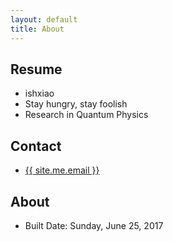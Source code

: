 ```yaml
---
layout: default
title: About
---
```

## Resume

* ishxiao
* Stay hungry, stay foolish
* Research in Quantum Physics

## Contact

- <a href="mailto:{{ site.me.email }}" title="Email"><span class="glyphicon glyphicon-envelope"></span> {{ site.me.email }}</a>

## About

* Built Date: Sunday, June 25, 2017